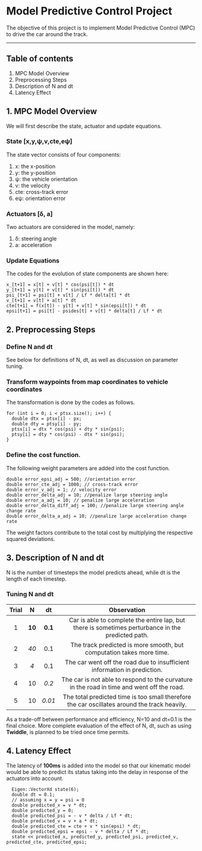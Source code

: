 # Model Predictive Control Project

The objective of this project is to implement Model Predictive Control (MPC) to drive the car around the track.

---
## Table of contents

1. MPC Model Overview
2. Preprocessing Steps
3. Description of N and dt
3. Latency Effect

## 1. MPC Model Overview

We will first describe the state, actuator and update equations.

### State [x,y,ψ,v,cte,eψ]
The state vector consists of four components:
1. x: the x-position
2. y: the y-position
3. ψ: the vehicle orientation
4. v: the velocity
5. cte: cross-track error
6. eψ: orientation error

### Actuators [δ, a]
Two actuators are considered in the model, namely:
1. δ: steering angle
2. a: acceleration

### Update Equations
The codes for the evolution of state components are shown here:
```
x_[t+1] = x[t] + v[t] * cos(psi[t]) * dt
y_[t+1] = y[t] + v[t] * sin(psi[t]) * dt
psi_[t+1] = psi[t] + v[t] / Lf * delta[t] * dt
v_[t+1] = v[t] + a[t] * dt
cte[t+1] = f(x[t]) - y[t] + v[t] * sin(epsi[t]) * dt
epsi[t+1] = psi[t] - psides[t] + v[t] * delta[t] / Lf * dt
```

## 2. Preprocessing Steps

### Define N and dt
See below for definitions of N, dt, as well as discussion on parameter tuning.

### Transform waypoints from map coordinates to vehicle coordinates
The transformation is done by the codes as follows.
```
for (int i = 0; i < ptsx.size(); i++) {
  double dtx = ptsx[i] - px;
  double dty = ptsy[i] - py;
  ptsx[i] = dtx * cos(psi) + dty * sin(psi);
  ptsy[i] = dty * cos(psi) - dtx * sin(psi);
}
```

### Define the cost function.
The following weight parameters are added into the cost function.
```
double error_epsi_adj = 500; //orientation error
double error_cte_adj = 1000; // cross-track error
double error_v_adj = 1; // velocity error
double error_delta_adj = 10; //penalize large steering angle
double error_a_adj = 10; // penalize large acceleration
double error_delta_diff_adj = 100; //penalize large steering angle change rate
double error_delta_a_adj = 10; //penalize large acceleration change rate
```
The weight factors contribute to the total cost by multiplying the respective squared deviations.


## 3. Description of N and dt
N is the number of timesteps the model predicts ahead, while dt is the length of each timestep.

### Tuning N and dt

| Trial  | N            | dt               | Observation               |
|:------:|:-------------:|:---------------:|:---------------:| 
| 1      | **10**           | **0.1**            | Car is able to complete the entire lap, but there is sometimes perturbance in the predicted path.             | 
| 2      | *40*           | 0.1            | The track predicted is more smooth, but computation takes more time.            | 
| 3      | *4*          | 0.1            | The car went off the road due to insufficient information in prediction.            | 
| 4      | 10           | *0.2*            | The car is not able to respond to the curvature in the road in time and went off the road.             | 
| 5      | 10           | *0.01*            | The total predicted time is too small therefore the car oscillates around the track heavily.            | 

As a trade-off between performance and efficiency, N=10 and dt=0.1 is the final choice. More complete evaluation of the effect of N, dt, such as using **Twiddle**, is planned to be tried once time permits.

## 4. Latency Effect
The latency of **100ms** is added into the model so that our kinematic model would be able to predict its status taking into the delay in response of the actuators into account.

```
  Eigen::VectorXd state(6);            
  double dt = 0.1;      
  // assuming x = y = psi = 0
  double predicted_x = v * dt;
  double predicted_y = 0;
  double predicted_psi = - v * delta / Lf * dt;
  double predicted_v = v + a * dt;
  double predicted_cte = cte + v * sin(epsi) * dt;
  double predicted_epsi = epsi - v * delta / Lf * dt;
  state << predicted_x, predicted_y, predicted_psi, predicted_v, predicted_cte, predicted_epsi;
```
